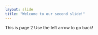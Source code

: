 ```yaml
---
layout: slide
title: "Welcome to our second slide!"
---
```

This is page 2
Use the left arrow to go back!
